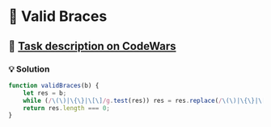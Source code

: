 # 📝 Valid Braces

## 🔗 [Task description on CodeWars](https://www.codewars.com/kata/5277c8a221e209d3f6000b56)

### 💡 Solution

```javascript
function validBraces(b) {
    let res = b;
    while (/\(\)|\{\}|\[\]/g.test(res)) res = res.replace(/\(\)|\{\}|\[\]/g, '');
    return res.length === 0;
}
```
